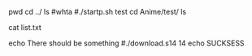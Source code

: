 pwd
cd ../
ls
#whta
#./startp.sh test
cd Anime/test/
ls

cat list.txt

echo There should be something
#./download.s14 14
echo SUCKSESS
